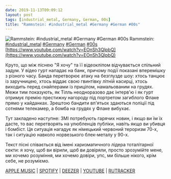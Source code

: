 ```yaml
---
date: 2019-11-13T09:09:12
layout: post
tags: [industrial_metal, Germany, German, 00s]
title: "Rammstein: #industrial_metal #Germany #German #00s"
---
```

![Rammstein: #industrial_metal #Germany #German #00s](https://i.ytimg.com/vi/EOnSh3QlpbQ/maxresdefault.jpg)
Rammstein: [#industrial_metal](/tags/#industrial_metal) [#Germany](/tags/#Germany) [#German](/tags/#German) [#00s](/tags/#00s) [https://www.youtube.com/watch?v=EOnSh3QlpbQ](https://www.youtube.com/watch?v=EOnSh3QlpbQ)

Круто, що між піснею &quot;Я хочу&quot; та її відеокліпом відчувається спільний задум. У відео гурт нападає на банк, причому події показані вперемішку з різного часу. Банда перетворює атаку на безглузде шоу: хтось танцює із заручницею, хтось віддає свою гвинтівку літній касирці, хтось виходить перед снайперами із прицілом, намальованим на грудях. Межи тим показують, як Тілль неодноразово дає інтерв&#39;ю і як гурт отримує премію престижну нагороду під портретом загиблого Флаке прямо у кайданках. Зрештою бандити вп&#39;ятьох здаються поліції під сотнями телекамер, а бомба на грудях у Флаке вибухає.

Тут закладено наступне: ЗМІ потребують гарячих новин, і якщо ви їм їх дасте, то вас перетворять на улюбленців публіки, навіть якщо ви убивця і бомбіст. Ця ситуація нагадує як німецький червоний тероризм 70-х, так і ситуацію навколо норвезького блек-металу у 90-х.

Текст пісні співається від імені харизматичного лідера тоталітарної секти: я хочу, щоб ви вірили, щоб ви довіряли, просто зрозумійте мене, ми хочемо розуміння, ми хочемо довіри, упс, ми більше нікого, крім себе, не розуміємо.

[APPLE MUSIC](https://music.apple.com/us/album/mutter/1440770702) \| [SPOTIFY](https://open.spotify.com/album/1CtTTpKbHU8KbHRB4LmBbv) \| [DEEZER](https://www.deezer.com/album/1318764?utm_source=deezer&amp;utm_content=album-1318764&amp;utm_term=1601611822_1573628858&amp;utm_medium=web) \| [YOUTUBE](https://www.youtube.com/playlist?list=PLBzBwYhHpqLJpxLwf-RXX4FZ8NEc-bn4k) \| [RUTRACKER](https://rutracker.org/forum/viewtopic.php?t=5732323)